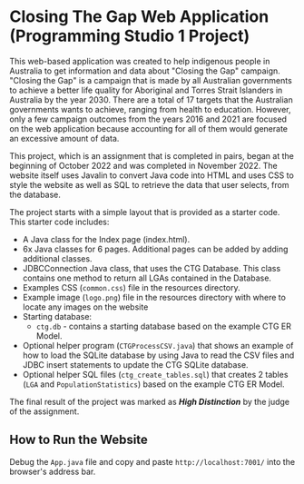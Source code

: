 # Closing The Gap Web Application (Programming Studio 1 Project)
This web-based application was created to help indigenous people in Australia to get information and data about "Closing the Gap" campaign. "Closing the Gap" is a campaign that is made by all Australian governments to achieve a better life quality for Aboriginal and Torres Strait Islanders in Australia by the year 2030. There are a total of 17 targets that the Australian governments wants to achieve, ranging from health to education. However, only a few campaign outcomes from the years 2016 and 2021 are focused on the web application because accounting for all of them would generate an excessive amount of data.

This project, which is an assignment that is completed in pairs, began at the beginning of October 2022 and was completed in November 2022. The website itself uses Javalin to convert Java code into HTML and uses CSS to style the website as well as SQL to retrieve the data that user selects, from the database.

The project starts with a simple layout that is provided as a starter code. 
This starter code includes:
* A Java class for the Index page (index.html).
* 6x Java classes for 6 pages. Additional pages can be added by adding additional classes.
* JDBCConnection Java class, that uses the CTG Database. This class contains one method to return all LGAs contained in the Database.
* Examples CSS (```common.css```) file in the resources directory.
* Example image (```logo.png```) file in the resources directory with where to locate any images on the website
* Starting database:
    * ```ctg.db``` - contains a starting database based on the example CTG ER Model.
* Optional helper program (``CTGProcessCSV.java``) that shows an example of how to load the SQLite database by using Java to read the CSV files and JDBC insert statements to update the CTG SQLite database.
* Optional helper SQL files (```ctg_create_tables.sql```) that creates 2 tables (```LGA``` and ```PopulationStatistics```) based on the example CTG ER Model.

The final result of the project was marked as ***High Distinction*** by the judge of the assignment.

## How to Run the Website
Debug the ```App.java``` file and copy and paste ```http://localhost:7001/``` into the browser's address bar. 
